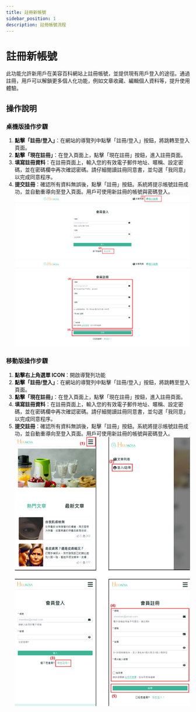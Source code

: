 ```yaml
---
title: 註冊新帳號
sidebar_position: 1
description: 註冊帳號流程
---
```


# 註冊新帳號

此功能允許新用戶在美容百科網站上註冊帳號，並提供現有用戶登入的途徑。通過註冊，用戶可以解鎖更多個人化功能，例如文章收藏、編輯個人資料等，提升使用體驗。

## 操作說明

### 桌機版操作步驟

1. **點擊「註冊/登入」**：在網站的導覽列中點擊「註冊/登入」按鈕，將跳轉至登入頁面。
2. **點擊「現在註冊」**：在登入頁面上，點擊「現在註冊」按鈕，進入註冊頁面。
3. **填寫註冊資料**：在註冊頁面上，輸入您的有效電子郵件地址、暱稱、設定密碼，並在密碼欄中再次確認密碼。請仔細閱讀註冊同意書，並勾選「我同意」以完成同意程序。
4. **提交註冊**：確認所有資料無誤後，點擊「註冊」按鈕。系統將提示帳號註冊成功，並自動重導向至登入頁面。用戶可使用新註冊的帳號與密碼登入。
   ![註冊新帳號](./img/member-register-1.png)  
   ![註冊新帳號](./img/member-register-2.png)

### 移動版操作步驟

1. **點擊右上角選單 ICON**：開啟導覽列功能
2. **點擊「註冊/登入」**：在網站的導覽列中點擊「註冊/登入」按鈕，將跳轉至登入頁面。
3. **點擊「現在註冊」**：在登入頁面上，點擊「現在註冊」按鈕，進入註冊頁面。
4. **填寫註冊資料**：在註冊頁面上，輸入您的有效電子郵件地址、暱稱、設定密碼，並在密碼欄中再次確認密碼。請仔細閱讀註冊同意書，並勾選「我同意」以完成同意程序。
5. **提交註冊**：確認所有資料無誤後，點擊「註冊」按鈕。系統將提示帳號註冊成功，並自動重導向至登入頁面。用戶可使用新註冊的帳號與密碼登入。
   ![註冊新帳號](./img/member-register-mobile.png)
